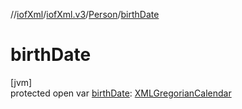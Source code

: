 //[iofXml](../../../index.md)/[iofXml.v3](../index.md)/[Person](index.md)/[birthDate](birth-date.md)

# birthDate

[jvm]\
protected open var [birthDate](birth-date.md): [XMLGregorianCalendar](https://docs.oracle.com/javase/8/docs/api/javax/xml/datatype/XMLGregorianCalendar.html)
